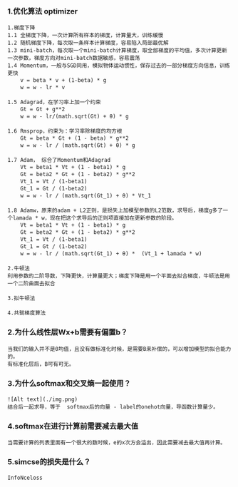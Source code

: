 ### 1.优化算法 optimizer
    1.梯度下降
    1.1 全梯度下降，一次计算所有样本的梯度，计算量大，训练缓慢
    1.2 随机梯度下降，每次取一条样本计算梯度，容易陷入局部最优解
    1.3 mini-batch，每次取一个mini-batch计算梯度，取全部梯度的平均值，多次计算更新一次参数，梯度方向对mini-batch数据敏感，容易震荡
    1.4 Momentum，一般与SGD同用，模拟物体运动惯性，保存过去的一部分梯度方向信息，训练更快
        v = beta * v + (1-beta) * g
        w = w - lr * v

    1.5 Adagrad，在学习率上加一个约束
        Gt = Gt + g**2
        w = w - lr/(math.sqrt(Gt) + θ) * g

    1.6 Rmsprop，约束为：学习率除梯度的均方根
        Gt = beta * Gt + (1 - beta) * g**2
        w = w - lr / (math.sqrt(Gt) + θ) * g

    1.7 Adam， 综合了Momentum和Adagrad
        Vt = beta1 * Vt + (1 - beta1) * g 
        Gt = beta2 * Gt + (1 - beta2) * g**2
        Vt_1 = Vt / (1-beta1)
        Gt_1 = Gt / (1-beta2)
        w = w - lr / (math.sqrt(Gt_1) + θ) * Vt_1

    1.8 Adamw，原来的adam + L2正则，是损失上加模型参数的L2范数，求导后，梯度g多了一个lamada * w，现在把这个求导后的正则项直接加在更新参数的阶段。
        Vt = beta1 * Vt + (1 - beta1) * g 
        Gt = beta2 * Gt + (1 - beta2) * g**2
        Vt_1 = Vt / (1-beta1)
        Gt_1 = Gt / (1-beta2)
        w = w - lr / (math.sqrt(Gt_1) + θ) *  (Vt_1 + lamada * w)
    
    2.牛顿法
    利用参数的二阶导数，下降更快，计算量更大；梯度下降是用一个平面去拟合梯度，牛顿法是用一个二阶曲面去拟合

    3.拟牛顿法

    4.共轭梯度算法

### 2.为什么线性层Wx+b需要有偏置b？
    当我们的输入并不是0均值，且没有做标准化时候，是需要B来补偿的，可以增加模型的拟合能力的。
    有标准化层后，B可有可无。

### 3.为什么softmax和交叉熵一起使用？
    ![Alt text](./img.png)
    结合后一起求导，等于  softmax后的向量 - label的onehot向量，导函数计算量少。

### 4.softmax在进行计算前需要减去最大值
    当需要计算的列表里面有一个很大的数时候，e的x次方会溢出，因此需要减去最大值再计算。

### 5.simcse的损失是什么？
    InfoNceloss

